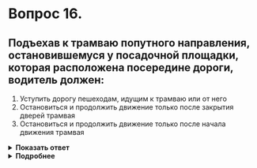 # Вопрос 16.

## Подъехав к трамваю попутного направления, остановившемуся у посадочной площадки, которая расположена посередине дороги, водитель должен:

1. Уступить дорогу пешеходам, идущим к трамваю или от него
2. Остановиться и продолжить движение только после закрытия дверей трамвая
3. Остановиться и продолжить движение только после начала движения трамвая

<details>
<summary><b>Показать ответ</b></summary>
Правильный ответ: 1
</details>
<details>
<summary><b>Подробнее</b></summary>
При наличии посадочной площадки уступить дорогу пешеходам, идущим к трамваю или от него. При отсутствии пешеходов, переходящих проезжую часть со стороны дверей, с соблюдением необходимых мер предосторожности, т.е. возможности Вашей остановки в любой момент при появлении «выскочившего пешехода», можете продолжать движение, не дожидаясь закрытия дверей и начала движения маршрутного транспортного средства. 
(Пункт 14.6 ПДД. «Комментарий к ПДД РФ», издательство «За рулем»)
</details>